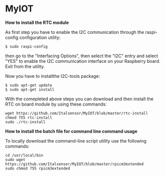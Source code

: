 # MyIOT

**How to install the RTC module**

As first step you have to enable the I2C communication through the raspi-config configuration utility:

```
$ sudo raspi-config
```

then go to the "Interfacing Options", then select the "I2C" entry and select "YES" to enable the I2C communication interface on your Raspberry board. Exit from the utility.

Now you have to installthe I2C-tools package:

```
$ sudo apt-get update
$ sudo apt-get install
```

With the comepleted above steps you can download and then install the RTC on board module by using these commands:

```
wget https://github.com/Italsensor/MyIOT/blob/master/rtc-install
chmod 755 rtc-install
sudo ./rtc-install
```

**How to install the batch file for command line command usage**

To locally download the command-line script utility use the following commands:

```
cd /usr/local/bin
sudo wget https://github.com/Italsensor/MyIOT/blob/master/rpicm3extended
sudo chmod 755 rpicm3extended
```
